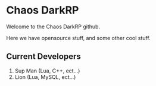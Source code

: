 # Chaos DarkRP

Welcome to the Chaos DarkRP github.

Here we have opensource stuff, and some other cool stuff.

## Current Developers

1. Sup Man (Lua, C++, ect...)
2. Lion (Lua, MySQL, ect...)
